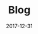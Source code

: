---
title: Blog
headline: Technical Blog
textline: Welcome to the Technical blog!
weight: 4
outputs:
- HTML
- RSS
- OpenSearch
- Algolia
publishdate: 2017-12-31
expirydate: 2030-01-01
date: 2017-12-31
description: 'Technical Blog'
authors: []
categories: []
tags: []
cta:
  headline: ''
  textline: ''
  calls_to_action: []
private: false
aliases: []
---